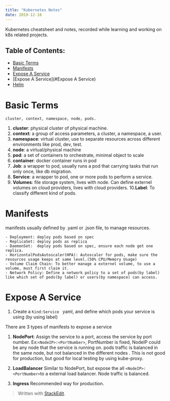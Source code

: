 ```yaml
---
title: "Kubernetes Notes"
date: 2019-12-18
---
```


Kubernetes cheatsheet and notes, recorded while learning and working on k8s related projects.

## Table of Contents:
* [Basic Terms](#Basic-Terms)
* [Manifests](#Manifests)
* [Expose A Service](#Expose-A-Service)
* [Expose A Service](#Expose A Service) 
* [Helm](#Helm)

# Basic Terms
	cluster, context, namespace, node, pods.
1. **cluster**: physical cluster of physical machine.
2. **context**: a group of access parameters,  a cluster, a namespace, a user.
3. **namespace**: virtual cluster, use to separate resources across different environments like prod, dev, test.
4. **node**: a virtual/physical machine
5. **pod**: a set of containers to orchestrate, minimal object to scale
6. **container**: docker container runs in pod
7. **Job**: a wrapper to pod, usually runs a pod that carrying tasks that run only once, like db migration.
8. **Service**: a wrapper to pod, one or more pods to perform a service.
9. **Volumes**: file storage system, lives with node. Can define externel volumes on cloud providers, lives with cloud providers.
10.**Label**: To classify different kind of pods. 
 

# Manifests
manifests usually defined by .yaml or .json file, to manage resources.


	- Deployment: deploy pods based on spec
	- ReplicaSet: deploy pods as replica 
	- DaemonSet:  deploy pods based on spec, ensure each node get one replica.
	- HorizontalPodsAutoscaler(HPA): Autoscaler for pods, make sure the resources usage keeps at same level.(50% CPU/Memory Usage)
	- Volume Claim Chain: To better manage a externel volume, to use a volume, must first claim it.
	- Network Policy: Define a network policy to a set of pods(by label) like which set of pods(by label) or users(by namespace) can access.


# Expose A Service
1. Create a ```Kind:Service ``` yaml, and define which pods your service is using (by using label)

There are 3 types of manifests to expose a service

1. **NodePort**:  Assign the service to a port, access the service by port number. Ex:```<NodeIP>:<PortNumber>```, PortNumber is fixed, NodeIP could be any node that the service is running on. pods traffic is balanced in the same node, but not balanced in the different nodes . This is not good for production, but good for local testing by using kube-proxy.

2. **LoadBalancer** Similar to NodePort, but expose the all ```<NodeIP>:<PortNumber>```to a external load balancer. Node traffic is balanced.

3. **Ingress** Recommended way for production. 



> Written with [StackEdit](https://stackedit.io/).
<!--stackedit_data:
eyJoaXN0b3J5IjpbLTEyMTI0MDg2NjMsOTg0MzQyMzUzLDIwMj
Q5MzkxNjUsMTgxMjEzODA3OCwxNzM1NDI1OTg5LC0xMzMzNjEz
NDgsLTg4NDMzMjY0MSwxMjcwMTQxNjMxLDM4ODc3NjI4MCw2ND
I4Nzk0Nl19
-->